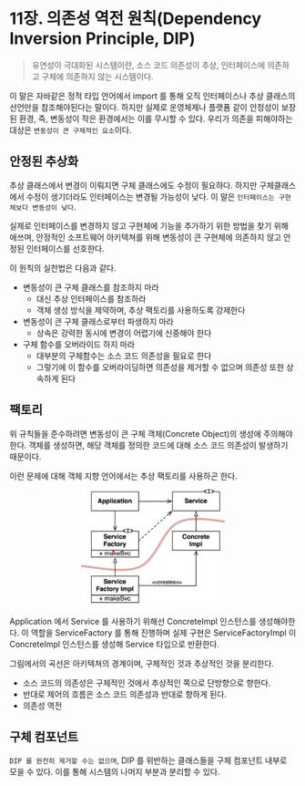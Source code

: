 # 11장. 의존성 역전 원칙(Dependency Inversion Principle, DIP)

> 유연성이 극대화된 시스템이란, 소스 코드 의존성이 추상, 인터페이스에 의존하고 구체에 의존하지 않는 시스템이다.

이 말은 자바같은 정적 타입 언어에서 import 를 통해 오직 인터페이스나 추상 클래스의 선언만을 참조해야된다는 말이다.
하지만 실제로 운영체제나 플랫폼 같이 안정성이 보장된 환경, 즉, 변동성이 작은 환경에서는 이를 무시할 수 있다.
우리가 의존을 피해야하는 대상은 `변동성이 큰 구체적인 요소`이다.

## 안정된 추상화

추상 클래스에서 변경이 이뤄지면 구체 클래스에도 수정이 필요하다. 하지만 구체클래스에서
수정이 생기더라도 인터페이스는 변경될 가능성이 낮다. 이 말은 `인터페이스는 구현체보다 변동성이 낮다`.

실제로 인터페이스를 변경하지 않고 구현체에 기능을 추가하기 위한 방법을 찾기 위해 애쓰며, 안정적인 소프트웨어 아키텍쳐를 위해
변동성이 큰 구현체에 의존하지 않고 안정된 인터페이스를 선호한다. 

이 원칙의 실천법은 다음과 같다.

- 변동성이 큰 구체 클래스를 참조하지 마라
  - 대신 추상 인터페이스를 참조하라
  - 객체 생성 방식을 제약하며, 추상 팩토리를 사용하도록 강제한다
- 변동성이 큰 구체 클래스로부터 파생하지 마라
  - 상속은 강력한 동시에 변경이 어렵기에 신중해야 한다
- 구체 함수를 오버라이드 하지 마라
  - 대부분의 구체함수는 소스 코드 의존성을 필요로 한다
  - 그렇기에 이 함수를 오버라이딩하면 의존성을 제거할 수 없으며 의존성 또한 상속하게 된다

## 팩토리

위 규칙들을 준수하려면 변동성이 큰 구체 객체(Concrete Object)의 생성에 주의해야한다. 객체를 생성하면,
해당 객체를 정의한 코드에 대해 소스 코드 의존성이 발생하기 때문이다.

이런 문제에 대해 객체 지향 언어에서는 추상 팩토리를 사용하곤 한다.

<p align="center"><img src="./img/11.png" width="50%"></p>

Application 에서 Service 를 사용하기 위해선 ConcreteImpl 인스턴스를 생성해야한다.
이 역할을 ServiceFactory 를 통해 진행하며 실제 구현은 ServiceFactoryImpl 이 ConcreteImpl 인스턴스를 생성해
Service 타입으로 반환한다.

그림에서의 곡선은 아키텍쳐의 경계이며, 구체적인 것과 추상적인 것을 분리한다. 

- 소스 코드의 의존성은 구체적인 것에서 추상적인 쪽으로 단방향으로 향한다.
- 반대로 제어의 흐름은 소스 코드 의존성과 반대로 향하게 된다.
- 의존성 역전

## 구체 컴포넌트

`DIP 를 완전히 제거할 수는 없으며`, DIP 를 위반하는 클래스들을 구체 컴포넌트 내부로 모을 수 있다.
이를 통해 시스템의 나머지 부분과 분리할 수 있다.